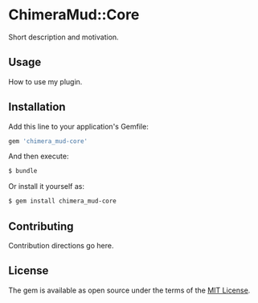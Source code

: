 # ChimeraMud::Core
Short description and motivation.

## Usage
How to use my plugin.

## Installation
Add this line to your application's Gemfile:

```ruby
gem 'chimera_mud-core'
```

And then execute:
```bash
$ bundle
```

Or install it yourself as:
```bash
$ gem install chimera_mud-core
```

## Contributing
Contribution directions go here.

## License
The gem is available as open source under the terms of the [MIT License](https://opensource.org/licenses/MIT).
